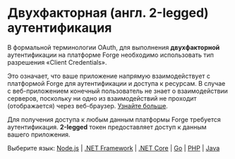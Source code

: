 # Двухфакторная (англ. 2-legged) аутентификация

В формальной терминологии OAuth, для выполнения **двухфакторной** аутентификации на платформе Forge необходимо использовать тип разрешения «Client Credentials».

Это означает, что ваше приложение напрямую взаимодействует с платформой Forge для аутентификации и доступа к ресурсам. В случае с веб-приложением конечный пользователь не знает о взаимодействии серверов, поскольку ни одно из взаимодействий не проходит (отображается) через веб-браузер. [Узнайте больше](https://developer.autodesk.com/en/docs/oauth/v2/overview/basics/).

Для получения доступа к любым данным платформы Forge требуется аутентификация. **2-legged** токен предоставляет доступ к данным вашего приложения.

Выберите язык: [Node.js](oauth/2legged/nodejs) | [.NET Framework](oauth/2legged/net) | [.NET Core](oauth/2legged/netcore) | [Go](oauth/2legged/go) | [PHP](oauth/2legged/php) | [Java](oauth/2legged/java)

